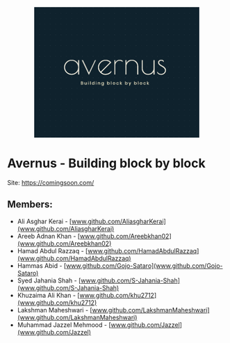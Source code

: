 <center>
<img src="https://raw.githubusercontent.com/Avernus-Official/.github/main/profile/logo.png" height="300" />
</center>

# Avernus - Building block by block

Site: https://comingsoon.com/

## Members:

- Ali Asghar Kerai - [www.github.com/AliasgharKerai](www.github.com/AliasgharKerai)
- Areeb Adnan Khan - [www.github.com/Areebkhan02](www.github.com/Areebkhan02)
- Hamad Abdul Razzaq - [www.github.com/HamadAbdulRazzaq](www.github.com/HamadAbdulRazzaq)
- Hammas Abid - [www.github.com/Gojo-Sataro](www.github.com/Gojo-Sataro)
- Syed Jahania Shah - [www.github.com/S-Jahania-Shah](www.github.com/S-Jahania-Shah)
- Khuzaima Ali Khan - [www.github.com/khu2712](www.github.com/khu2712)
- Lakshman Maheshwari - [www.github.com/LakshmanMaheshwari](www.github.com/LakshmanMaheshwari)
- Muhammad Jazzel Mehmood - [www.github.com/Jazzel](www.github.com/Jazzel)
